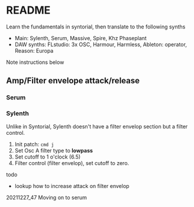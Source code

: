 # README
Learn the fundamentals in syntorial, then translate to the following synths
- Main: Sylenth, Serum, Massive, Spire, Khz Phaseplant
- DAW synths: FLstudio: 3x OSC, Harmour, Harmless, Ableton: operator, Reason: Europa

Note instructions below

## Amp/Filter envelope attack/release
### Serum

### Sylenth
Unlike in Syntorial, Sylenth doesn't have a filter envelop section but a filter control.
1. Init patch: `cmd j`
2. Set Osc A filter type to **lowpass**
3. Set cutoff to 1 o'clock (6.5)
4. Filter control (filter envelop), set cutoff to zero.

todo
- lookup how to increase attack on filter envelop

20211227_47 Moving on to serum



